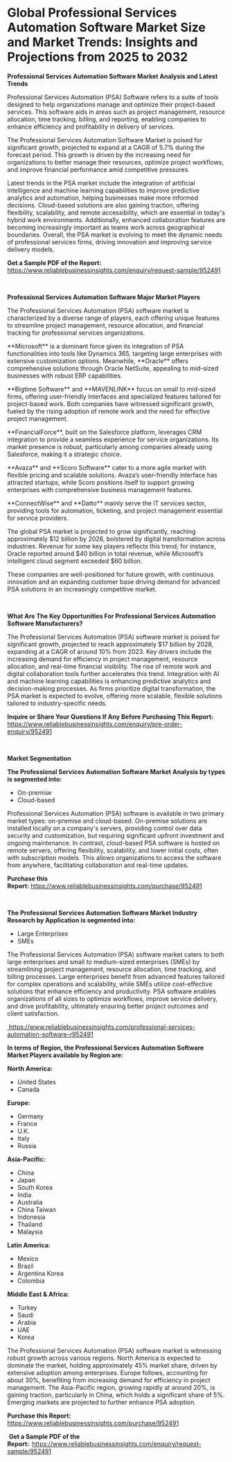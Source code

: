 <p><h1>Global Professional Services Automation Software Market Size and Market Trends: Insights and Projections from 2025 to 2032</h1></p><p><strong>Professional Services Automation Software Market Analysis and Latest Trends</strong></p>
<p><p>Professional Services Automation (PSA) Software refers to a suite of tools designed to help organizations manage and optimize their project-based services. This software aids in areas such as project management, resource allocation, time tracking, billing, and reporting, enabling companies to enhance efficiency and profitability in delivery of services.</p><p>The Professional Services Automation Software Market is poised for significant growth, projected to expand at a CAGR of 5.7% during the forecast period. This growth is driven by the increasing need for organizations to better manage their resources, optimize project workflows, and improve financial performance amid competitive pressures. </p><p>Latest trends in the PSA market include the integration of artificial intelligence and machine learning capabilities to improve predictive analytics and automation, helping businesses make more informed decisions. Cloud-based solutions are also gaining traction, offering flexibility, scalability, and remote accessibility, which are essential in today's hybrid work environments. Additionally, enhanced collaboration features are becoming increasingly important as teams work across geographical boundaries. Overall, the PSA market is evolving to meet the dynamic needs of professional services firms, driving innovation and improving service delivery models.</p></p>
<p><strong>Get a Sample PDF of the Report:&nbsp;</strong> <a href="https://www.reliablebusinessinsights.com/enquiry/request-sample/952491?utm_campaign=3203&utm_medium=2&utm_source=Github&utm_content=ia&utm_term=18042025&utm_id=professional-services-automation-software">https://www.reliablebusinessinsights.com/enquiry/request-sample/952491</a></p>
<p>&nbsp;</p>
<p><strong>Professional Services Automation Software Major Market Players</strong></p>
<p><p>The Professional Services Automation (PSA) software market is characterized by a diverse range of players, each offering unique features to streamline project management, resource allocation, and financial tracking for professional services organizations.</p><p>**Microsoft** is a dominant force given its integration of PSA functionalities into tools like Dynamics 365, targeting large enterprises with extensive customization options. Meanwhile, **Oracle** offers comprehensive solutions through Oracle NetSuite, appealing to mid-sized businesses with robust ERP capabilities.</p><p>**Bigtime Software** and **MAVENLINK** focus on small to mid-sized firms, offering user-friendly interfaces and specialized features tailored for project-based work. Both companies have witnessed significant growth, fueled by the rising adoption of remote work and the need for effective project management.</p><p>**FinancialForce**, built on the Salesforce platform, leverages CRM integration to provide a seamless experience for service organizations. Its market presence is robust, particularly among companies already using Salesforce, making it a strategic choice.</p><p>**Avaza** and **Scoro Software** cater to a more agile market with flexible pricing and scalable solutions. Avaza’s user-friendly interface has attracted startups, while Scoro positions itself to support growing enterprises with comprehensive business management features.</p><p>**ConnectWise** and **Datto** mainly serve the IT services sector, providing tools for automation, ticketing, and project management essential for service providers.</p><p>The global PSA market is projected to grow significantly, reaching approximately $12 billion by 2026, bolstered by digital transformation across industries. Revenue for some key players reflects this trend; for instance, Oracle reported around $40 billion in total revenue, while Microsoft’s intelligent cloud segment exceeded $60 billion.</p><p>These companies are well-positioned for future growth, with continuous innovation and an expanding customer base driving demand for advanced PSA solutions in an increasingly competitive market.</p></p>
<p>&nbsp;</p>
<p><strong>What Are The Key Opportunities For Professional Services Automation Software Manufacturers?</strong></p>
<p><p>The Professional Services Automation (PSA) software market is poised for significant growth, projected to reach approximately $17 billion by 2028, expanding at a CAGR of around 10% from 2023. Key drivers include the increasing demand for efficiency in project management, resource allocation, and real-time financial visibility. The rise of remote work and digital collaboration tools further accelerates this trend. Integration with AI and machine learning capabilities is enhancing predictive analytics and decision-making processes. As firms prioritize digital transformation, the PSA market is expected to evolve, offering more scalable, flexible solutions tailored to industry-specific needs.</p></p>
<p><strong>Inquire or Share Your Questions If Any Before Purchasing This Report:</strong> <a href="https://www.reliablebusinessinsights.com/enquiry/pre-order-enquiry/952491?utm_campaign=3203&utm_medium=2&utm_source=Github&utm_content=ia&utm_term=18042025&utm_id=professional-services-automation-software">https://www.reliablebusinessinsights.com/enquiry/pre-order-enquiry/952491</a></p>
<p>&nbsp;</p>
<p><strong>Market Segmentation</strong></p>
<p><strong>The Professional Services Automation Software Market Analysis by types is segmented into:</strong></p>
<p><ul><li>On-premise</li><li>Cloud-based</li></ul></p>
<p><p>Professional Services Automation (PSA) software is available in two primary market types: on-premise and cloud-based. On-premise solutions are installed locally on a company's servers, providing control over data security and customization, but requiring significant upfront investment and ongoing maintenance. In contrast, cloud-based PSA software is hosted on remote servers, offering flexibility, scalability, and lower initial costs, often with subscription models. This allows organizations to access the software from anywhere, facilitating collaboration and real-time updates.</p></p>
<p><strong>Purchase this Report:&nbsp;</strong><a href="https://www.reliablebusinessinsights.com/purchase/952491?utm_campaign=3203&utm_medium=2&utm_source=Github&utm_content=ia&utm_term=18042025&utm_id=professional-services-automation-software">https://www.reliablebusinessinsights.com/purchase/952491</a></p>
<p>&nbsp;</p>
<p><strong>The Professional Services Automation Software Market Industry Research by Application is segmented into:</strong></p>
<p><ul><li>Large Enterprises</li><li>SMEs</li></ul></p>
<p><p>The Professional Services Automation (PSA) software market caters to both large enterprises and small to medium-sized enterprises (SMEs) by streamlining project management, resource allocation, time tracking, and billing processes. Large enterprises benefit from advanced features tailored for complex operations and scalability, while SMEs utilize cost-effective solutions that enhance efficiency and productivity. PSA software enables organizations of all sizes to optimize workflows, improve service delivery, and drive profitability, ultimately ensuring better project outcomes and client satisfaction.</p></p>
<p><a href="https://www.reliablebusinessinsights.com/professional-services-automation-software-r952491?utm_campaign=3203&utm_medium=2&utm_source=Github&utm_content=ia&utm_term=18042025&utm_id=professional-services-automation-software">&nbsp;https://www.reliablebusinessinsights.com/professional-services-automation-software-r952491</a></p>
<p><strong>In terms of Region, the Professional Services Automation Software Market Players available by Region are:</strong></p>
<p>
    <p> <strong> North America: </strong>
        <ul>
            <li>United States</li>
            <li>Canada</li>
        </ul>
        </p> 
    <p> <strong> Europe: </strong>
        <ul>
            <li>Germany</li>
            <li>France</li>
            <li>U.K.</li>
            <li>Italy</li>
            <li>Russia</li>
        </ul>
        </p> 
    <p> <strong> Asia-Pacific: </strong>
        <ul>
            <li>China</li>
            <li>Japan</li>
            <li>South Korea</li>
            <li>India</li>
            <li>Australia</li>
            <li>China Taiwan</li>
            <li>Indonesia</li>
            <li>Thailand</li>
            <li>Malaysia</li>
        </ul>
        </p> 
    <p> <strong> Latin America: </strong>
        <ul>
            <li>Mexico</li>
            <li>Brazil</li>
            <li>Argentina Korea</li>
            <li>Colombia</li>
        </ul>
        </p> 
    <p> <strong> Middle East & Africa: </strong>
        <ul>
            <li>Turkey</li>
            <li>Saudi</li>
            <li>Arabia</li>
            <li>UAE</li>
            <li>Korea</li>
        </ul>
    </p>
    </p>
<p><p>The Professional Services Automation (PSA) software market is witnessing robust growth across various regions. North America is expected to dominate the market, holding approximately 45% market share, driven by extensive adoption among enterprises. Europe follows, accounting for about 30%, benefiting from increasing demand for efficiency in project management. The Asia-Pacific region, growing rapidly at around 20%, is gaining traction, particularly in China, which holds a significant share of 5%. Emerging markets are projected to further enhance PSA adoption.</p></p>
<p><strong>Purchase this Report: </strong><a href="https://www.reliablebusinessinsights.com/purchase/952491?utm_campaign=3203&utm_medium=2&utm_source=Github&utm_content=ia&utm_term=18042025&utm_id=professional-services-automation-software">https://www.reliablebusinessinsights.com/purchase/952491</a></p>
<p>&nbsp;<strong>Get a Sample PDF of the Report:&nbsp;&nbsp;</strong><a href="https://www.reliablebusinessinsights.com/enquiry/request-sample/952491?utm_campaign=3203&utm_medium=2&utm_source=Github&utm_content=ia&utm_term=18042025&utm_id=professional-services-automation-software">https://www.reliablebusinessinsights.com/enquiry/request-sample/952491</a></p>
<p><strong></strong></p>
<p><p></p><p></p><p></p></p>